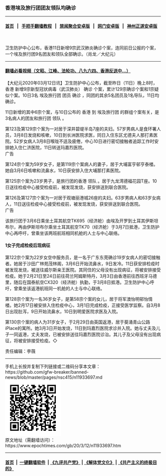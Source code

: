 ### 香港埃及旅行团团友领队均确诊
------------------------

#### [首页](https://github.com/gfw-breaker/banned-news/blob/master/README.md) &nbsp;&nbsp;|&nbsp;&nbsp; [手把手翻墙教程](https://github.com/gfw-breaker/guides/wiki) &nbsp;&nbsp;|&nbsp;&nbsp; [禁闻聚合安卓版](https://github.com/gfw-breaker/bn-android) &nbsp;&nbsp;|&nbsp;&nbsp; [网门安卓版](https://github.com/oGate2/oGate) &nbsp;&nbsp;|&nbsp;&nbsp; [神州正道安卓版](https://github.com/SzzdOgate/update) 



<div><img alt="" class="aligncenter wp-post-image" src="https://i.epochtimes.com/assets/uploads/2020/03/2003112038071538-600x400.jpg"/>
<div class="red16 caption">
 <p>
  卫生防护中心公布，香港11日新增9宗武汉肺炎确诊个案，连同前日公报的个案，一个埃及旅行团9名团友和领队全部确诊。（肖龙／大纪元）
 </p>
</div>
</div><hr/>

#### [翻墙必看视频（文昭、江峰、法轮功、八九六四、香港反送中...）](https://github.com/gfw-breaker/banned-news/blob/master/pages/link3.md)

<div><p>
 【大纪元2020年03月12日讯】卫生防护中心公布，截至昨日（11日）晚上8时，
 <ok href="https://www.epochtimes.com/gb/tag/%E9%A6%99%E6%B8%AF.html">
  香港
 </ok>
 新增9宗新型冠状病毒（武汉肺炎）
 <ok href="https://www.epochtimes.com/gb/tag/%E7%A1%AE%E8%AF%8A.html">
  确诊
 </ok>
 个案，累计129宗确诊个案和1宗疑似个案。10日3名
 <ok href="https://www.epochtimes.com/gb/tag/%E5%9F%83%E5%8F%8A%E6%97%85%E8%A1%8C%E5%9B%A2.html">
  埃及旅行团
 </ok>
 团员
 <ok href="https://www.epochtimes.com/gb/tag/%E7%A1%AE%E8%AF%8A.html">
  确诊
 </ok>
 ，同团的其余5名团员及1名导队，11日均确诊。
</p>
<p>
 11日新增的其中6宗个案，与10日公布的
 <ok href="https://www.epochtimes.com/gb/tag/%E9%A6%99%E6%B8%AF.html">
  香港
 </ok>
 到
 <ok href="https://www.epochtimes.com/gb/tag/%E5%9F%83%E5%8F%8A%E6%97%85%E8%A1%8C%E5%9B%A2.html">
  埃及旅行团
 </ok>
 的群组个案有关，是3名病人的团友和旅行团
 <ok href="https://www.epochtimes.com/gb/tag/%E9%A2%86%E9%98%9F.html">
  领队
 </ok>
 。
</p>
<p>
 第123及第129宗个案为一对居于深井碧堤半岛7座的夫妇。57岁男病人是食环署人员，3月8日发烧和咳嗽，10日到长洲医院求医，同日入住东区尤德夫人那打素医院。52岁女病人3月8日喉咙不适及疲倦，中心10日进行密切接触者追踪工作时安排她入住仁济医院，11日转送玛嘉烈医院。
 <br/>
 广告
</p>
<p>
 第124宗个案为59岁女子，是第119宗个案病人的妻子，居于大埔富亨邨亨泰楼。她自3月6日咳嗽和流鼻水，10日获安排入住大埔那打素医院。
</p>
<p>
 第125宗个案为23岁男子，是旅行团的香港
 <ok href="https://www.epochtimes.com/gb/tag/%E9%A2%86%E9%98%9F.html">
  领队
 </ok>
 。居于九龙湾德福花园T座。10日送往检疫中心接受检疫前，被发现发烧，获安排送到联合医院。
</p>
<p>
 第126及第127宗个案为一对居于观塘丽港城26座的夫妇。63岁男病人和63岁女病人，11日送往检疫中心接受检疫前，被发现发烧，获安排送到联合医院。
 <br/>
 广告
</p>
<p>
 该旅行团于3月6日乘坐土耳其航空TK695（经济舱）由埃及开罗到土耳其伊斯坦布尔，再由伊斯坦布尔乘坐土耳其航空TK70（经济舱）于3月7日抵港，卫生防护中心再呼吁，曾乘坐该两班航班相同机舱的人士与中心联络。
</p>
<h4>
 1女子完成检疫后现病征
</h4>
<p>
 第122宗个案为22岁女空中服务员，是一名于广东东莞确诊19岁女病人的密切接触者。她居于沙田广林苑茂林阁，3月6日开始流鼻水，9日发冷。11日获安排检疫时被发现发烧，被送往威尔斯亲王医院。其同住的父母没有出现病征，将被安排接受检疫。她于2月21日至24日前往荷兰阿姆斯特丹，3月3日由香港前往西班牙马德里，随后在国泰航空CX320（经济舱）执勤，于3月8日抵港。卫生防护中心呼吁，曾乘坐该返港航班同一机舱的人士与中心联络。
</p>
<p>
 第128宗个案为一名36岁女子，是第58宗个案的女儿，居于将军澳怡明邨怡情楼。她2月17日被安排入住检疫中心，3月1日完成检疫，正接受医学监察。自3月8日出现肚泻，9日开始流鼻水，10日到明爱医院求医及入院。
</p>
<p>
 第130宗个案的病人为31岁女子，于2月29日由英国返港，居于葵涌青山公路iPlace的寓所。她3月3日开始发烧，11日到玛嘉烈医院求诊并入院。她与丈夫及儿子一同返港，丈夫发烧，已被安排送往玛嘉烈医院诊治。其儿子及父母没有出现病征，将被安排接受检疫。◇
</p>
<p>
 责任编辑：李薇
</p>
</div>
<hr/>
手机上长按并复制下列链接或二维码分享本文章：<br/>
https://github.com/gfw-breaker/banned-news/blob/master/pages/nsc415/n11933697.md <br/>
<a href='https://github.com/gfw-breaker/banned-news/blob/master/pages/nsc415/n11933697.md'><img src='https://github.com/gfw-breaker/banned-news/blob/master/pages/nsc415/n11933697.md.png'/></a> <br/>
原文地址（需翻墙访问）：https://www.epochtimes.com/gb/20/3/12/n11933697.htm


------------------------
#### [首页](https://github.com/gfw-breaker/banned-news/blob/master/README.md) &nbsp;|&nbsp; [一键翻墙软件](https://github.com/gfw-breaker/nogfw/blob/master/README.md) &nbsp;| [《九评共产党》](https://github.com/gfw-breaker/9ping.md/blob/master/README.md#九评之一评共产党是什么) | [《解体党文化》](https://github.com/gfw-breaker/jtdwh.md/blob/master/README.md) | [《共产主义的终极目的》](https://github.com/gfw-breaker/gczydzjmd.md/blob/master/README.md)


<img src='http://gfw-breaker.win/banned-news/pages/nsc415/n11933697.md' width='0px' height='0px'/>